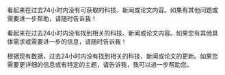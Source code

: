 看起来在过去24小时内没有可获取的科技、新闻或论文内容。如果有其他问题或需要进一步帮助，请随时告诉我！


看起来在过去24小时内没有找到相关的科技、新闻或论文内容。如果您有其他具体需求或需要进一步的信息，请随时告诉我！


根据现有数据，过去24小时内没有找到相关的科技、新闻或论文的更新。如果您需要更详细的信息或有特定的主题，请告诉我，我可以进一步帮助您。
